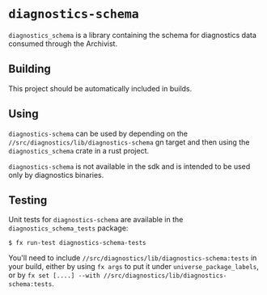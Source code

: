 # `diagnostics-schema`

`diagnostics_schema` is a library containing the schema for diagnostics data consumed through the
Archivist.

## Building

This project should be automatically included in builds.

## Using

`diagnostics-schema` can be used by depending on the
`//src/diagnostics/lib/diagnostics-schema` gn target and then using the `diagnostics_schema` crate
in a rust project.

`diagnostics-schema` is not available in the sdk and is intended to be used only by
diagnostics binaries.

## Testing

Unit tests for `diagnostics-schema` are available in the `diagnostics_schema_tests` package:

```
$ fx run-test diagnostics-schema-tests
```

You'll need to include `//src/diagnostics/lib/diagnostics-schema:tests` in your
build, either by using `fx args` to put it under `universe_package_labels`, or
by `fx set [....] --with //src/diagnostics/lib/diagnostics-schema:tests`.
